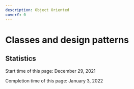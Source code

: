 ```yaml
---
description: Object Oriented
coverY: 0
---
```


# Classes and design patterns











## Statistics

Start time of this page: December 29, 2021

Completion time of this page: January 3, 2022
